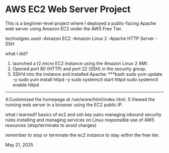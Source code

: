 # AWS EC2 Web Server Project

This is a beginner-level project where I deployed a public-facing Apache web server using Amazon EC2 under the AWS Free Tier.

technolgies used
-Amazon EC2
-Amazon Linux 2 
-Apache HTTP Server 
-SSH 

what I did?
1. launched a t2.micro EC2 instance using the Amazon Linux 2 AMI. 
2. Opened port 80 (HTTP) and port 22 (SSH) in the security group.
3. SSH’d into the instance and installed Apache:
***bash
   sudo yum update -y
   sudo yum install httpd -y
   sudo systemctl start httpd
   sudo systemctl enable httpd 
***
4.Customized the homepage at /var/www/html/index.html.
5.Viewed the running web server in a browser using the EC2 public IP.


what i learned? 
basics of ec2 and ssh key pairs 
managing inbound security rules 
installing and managing services on Linux
responsible use of AWS resources (stop/terminate to avoid charges)

remember to stop or terminate the ec2 instance to stay within the free tier. 


May 21, 2025 
